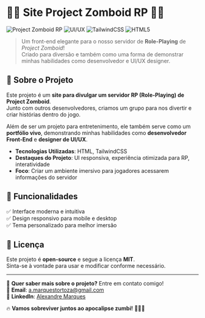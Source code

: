 # 🧟‍♂️ Site Project Zomboid RP 🧟‍♂️

![Project Zomboid RP](https://img.shields.io/badge/ProjectZomboid-RP-orange?style=for-the-badge&logo=game&logoColor=white)
![UI/UX](https://img.shields.io/badge/UI%2FUX-Design-blueviolet?style=for-the-badge)
![TailwindCSS](https://img.shields.io/badge/TailwindCSS-38B2AC?style=for-the-badge&logo=tailwindcss&logoColor=white)
![HTML5](https://img.shields.io/badge/HTML5-E34F26?style=for-the-badge&logo=html5&logoColor=white)

> Um front-end elegante para o nosso servidor de **Role-Playing** de *Project Zomboid*!  
> Criado para diversão e também como uma forma de demonstrar minhas habilidades como desenvolvedor e UI/UX designer.

## 🌟 Sobre o Projeto

Este projeto é um **site para divulgar um servidor RP (Role-Playing) de Project Zomboid**.  
Junto com outros desenvolvedores, criamos um grupo para nos divertir e criar histórias dentro do jogo.

Além de ser um projeto para entretenimento, ele também serve como um **portfólio vivo**, demonstrando minhas habilidades como **desenvolvedor Front-End** e **designer de UI/UX**.

- **Tecnologias Utilizadas**: HTML, TailwindCSS  
- **Destaques do Projeto**: UI responsiva, experiência otimizada para RP, interatividade  
- **Foco**: Criar um ambiente imersivo para jogadores acessarem informações do servidor  

## 🚀 Funcionalidades

✅ Interface moderna e intuitiva  
✅ Design responsivo para mobile e desktop  
✅ Tema personalizado para melhor imersão  

## 📜 Licença

Este projeto é **open-source** e segue a licença **MIT**.  
Sinta-se à vontade para usar e modificar conforme necessário.  

---

📢 **Quer saber mais sobre o projeto?** Entre em contato comigo!  
📧 **Email**: [a.marquestortoza@gmail.com](mailto:a.marquestortoza@gmail.com)  
🔗 **LinkedIn**: [Alexandre Marques](https://www.linkedin.com/in/alexmrqr/)  

🔥 **Vamos sobreviver juntos ao apocalipse zumbi!** 🧟‍♂️💀  
